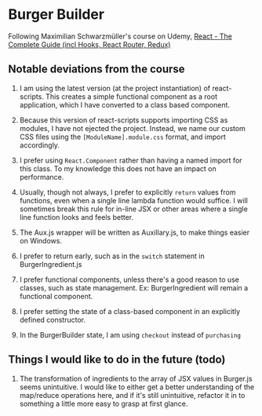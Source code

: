 # Burger Builder

Following Maximilian Schwarzmüller's course on Udemy, [React - The Complete Guide (incl Hooks, React Router, Redux)](https://www.udemy.com/course/react-the-complete-guide-incl-redux/)

## Notable deviations from the course

1. I am using the latest version (at the project instantiation) of react-scripts. This creates a simple functional component as a root application, which I have converted to a class based component. 

2. Because this version of react-scripts supports importing CSS as modules, I have not ejected the project. Instead, we name our custom CSS files using the `[ModuleName].module.css` format, and import accordingly.

3. I prefer using `React.Component` rather than having a named import for this class. To my knowledge this does not have an impact on performance.

4. Usually, though not always, I prefer to explicitly `return` values from functions, even when a single line lambda function would suffice. I will sometimes break this rule for in-line JSX or other areas where a single line function looks and feels better.

5. The Aux.js wrapper will be written as Auxillary.js, to make things easier on Windows.

6. I prefer to return early, such as in the `switch` statement in BurgerIngredient.js

7. I prefer functional components, unless there's a good reason to use classes, such as state management. Ex: BurgerIngredient will remain a functional component.

8. I prefer setting the state of a class-based component in an explicitly defined constructor.

9. In the BurgerBuilder state, I am using `checkout` instead of `purchasing`


## Things I would like to do in the future (todo)

1. The transformation of ingredients to the array of JSX values in Burger.js seems unintuitive. I would like to either get a better understanding of the map/reduce operations here, and if it's still unintuitive, refactor it in to something a little more easy to grasp at first glance.